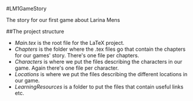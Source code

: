 #LM1GameStory

The story for our first game about Larina Mens


##The project structure
* *Main.tex* is the root file for the LaTeX project.
* *Chapters* is the folder where the .tex files go that contain the chapters for our games' story. There's one file per chapters.
* *Characters* is where we put the files describing the characters in our game. Again there's one file per character.
* *Locations* is where we put the files describing the different locations in our game.
* *LearningResources* is a folder to put the files that contain useful links etc.


